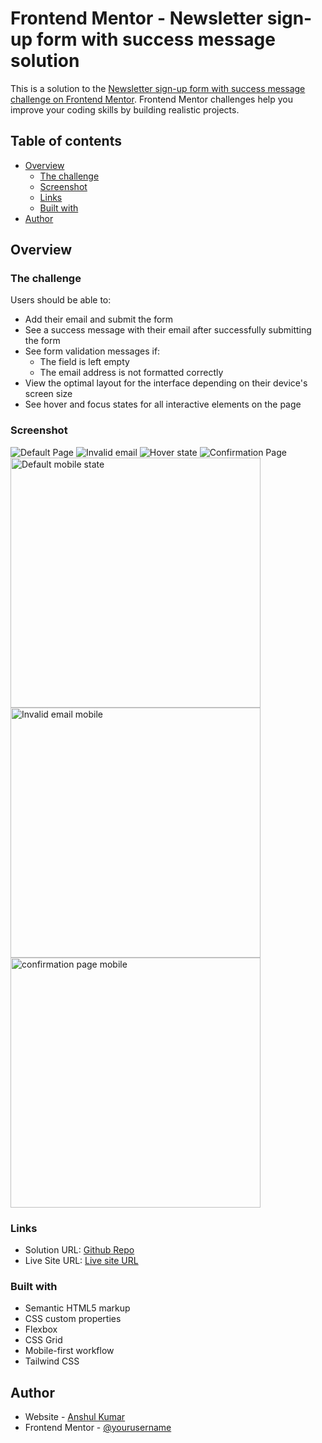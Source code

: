 # Frontend Mentor - Newsletter sign-up form with success message solution

This is a solution to the [Newsletter sign-up form with success message challenge on Frontend Mentor](https://www.frontendmentor.io/challenges/newsletter-signup-form-with-success-message-3FC1AZbNrv). Frontend Mentor challenges help you improve your coding skills by building realistic projects. 

## Table of contents

- [Overview](#overview)
  - [The challenge](#the-challenge)
  - [Screenshot](#screenshot)
  - [Links](#links)
  - [Built with](#built-with)
- [Author](#author)

## Overview

### The challenge

Users should be able to:

- Add their email and submit the form
- See a success message with their email after successfully submitting the form
- See form validation messages if:
  - The field is left empty
  - The email address is not formatted correctly
- View the optimal layout for the interface depending on their device's screen size
- See hover and focus states for all interactive elements on the page

### Screenshot

![Default Page](./output-ss/default-state.png)
![Invalid email](./output-ss/invalid-email.png)
![Hover state](./output-ss/button-hover-state.png)
![Confirmation Page](./output-ss/Confirmation.png)
<img src="./output-ss/default-mobile-state.png" alt="Default mobile state" width=400px>
<img src="./output-ss/invalid-email-mobile.png" alt="Invalid email mobile" width=400px>
<img src="./output-ss/confirmation-mobile.png" alt="confirmation page mobile" width=400px>

### Links

- Solution URL: [Github Repo](https://github.com/hianshul07/responsive-subscription-page)
- Live Site URL: [Live site URL](https://hianshul07.github.io/responsive-subscription-page/)


### Built with

- Semantic HTML5 markup
- CSS custom properties
- Flexbox
- CSS Grid
- Mobile-first workflow
- Tailwind CSS



## Author

- Website - [Anshul Kumar](https://github.com/hianshul07)
- Frontend Mentor - [@yourusername](https://www.frontendmentor.io/profile/hianshul07)


